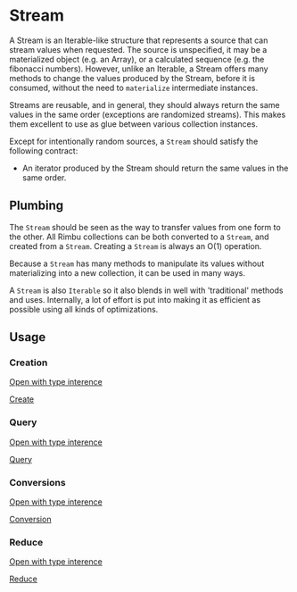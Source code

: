 # Stream

A Stream is an Iterable-like structure that represents a source that can stream values when requested. The source is unspecified, it may be a materialized object (e.g. an Array), or a calculated sequence (e.g. the fibonacci numbers). However, unlike an Iterable, a Stream offers many methods to change the values produced by the Stream, before it is consumed, without the need to `materialize` intermediate instances.

Streams are reusable, and in general, they should always return the same values in the same order (exceptions are randomized streams). This makes them excellent to use as glue between various collection instances.

Except for intentionally random sources, a `Stream` should satisfy the following contract:

- An iterator produced by the Stream should return the same values in the same order.

## Plumbing

The `Stream` should be seen as the way to transfer values from one form to the other. All Rimbu collections can be both converted to a `Stream`, and created from a `Stream`. Creating a `Stream` is always an O(1) operation.

Because a `Stream` has many methods to manipulate its values without materializing into a new collection, it can be used in many ways.

A `Stream` is also `Iterable` so it also blends in well with 'traditional' methods and uses. Internally, a lot of effort is put into making it as efficient as possible using all kinds of optimizations.

## Usage

### Creation

[Open with type interence](https://codesandbox.io/s/rimbu-sandbox-d4tbk?previewwindow=console&view=split&editorsize=65&moduleview=1&module=/src/stream/create.ts ':target blank :class=btn')

[Create](https://codesandbox.io/embed/rimbu-sandbox-d4tbk?previewwindow=console&view=split&editorsize=65&codemirror=1&moduleview=1&module=/src/stream/create.ts ':include :type=iframe width=100% height=450px')

### Query

[Open with type interence](https://codesandbox.io/s/rimbu-sandbox-d4tbk?previewwindow=console&view=split&editorsize=65&moduleview=1&module=/src/stream/query.ts ':target blank :class=btn')

[Query](https://codesandbox.io/embed/rimbu-sandbox-d4tbk?previewwindow=console&view=split&editorsize=65&codemirror=1&moduleview=1&module=/src/stream/query.ts ':include :type=iframe width=100% height=450px')

### Conversions

[Open with type interence](https://codesandbox.io/s/rimbu-sandbox-d4tbk?previewwindow=console&view=split&editorsize=65&moduleview=1&module=/src/stream/conversions.ts ':target blank :class=btn')

[Conversion](https://codesandbox.io/embed/rimbu-sandbox-d4tbk?previewwindow=console&view=split&editorsize=65&codemirror=1&moduleview=1&module=/src/stream/conversions.ts ':include :type=iframe width=100% height=450px')

### Reduce

[Open with type interence](https://codesandbox.io/s/rimbu-sandbox-d4tbk?previewwindow=console&view=split&editorsize=65&moduleview=1&module=/src/stream/reduce.ts ':target blank :class=btn')

[Reduce](https://codesandbox.io/embed/rimbu-sandbox-d4tbk?previewwindow=console&view=split&editorsize=65&codemirror=1&moduleview=1&module=/src/stream/reduce.ts ':include :type=iframe width=100% height=450px')
